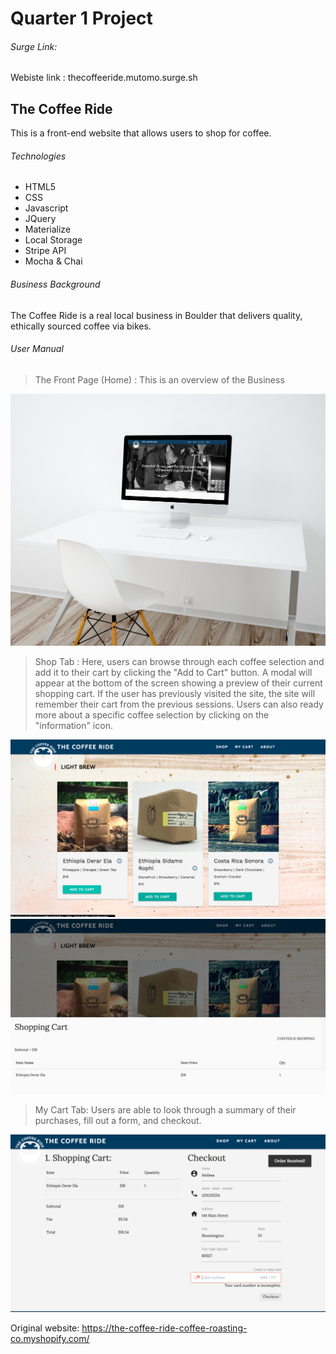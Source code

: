 # Quarter 1 Project

###### Surge Link:
Webiste link : thecoffeeride.mutomo.surge.sh

## The Coffee Ride
This is a front-end website that allows users to shop for coffee.

###### Technologies
- HTML5
- CSS
- Javascript
- JQuery
- Materialize
- Local Storage
- Stripe API
- Mocha & Chai

###### Business Background
The Coffee Ride is a real local business in Boulder that delivers quality, ethically sourced coffee via bikes.

###### User Manual
> The Front Page (Home) : This is an overview of the Business

![Alt text](media/mockup.jpeg "Optional Title")

> Shop Tab : Here, users can browse through each coffee selection and add it to their cart by clicking the "Add to Cart" button. A modal will appear at the bottom of the screen showing a preview of their current shopping cart. If the user has previously visited the site, the site will remember their cart from the previous sessions. Users can also ready more about a specific coffee selection by clicking on the "information" icon.

![Alt text](media/shop_page_ss.png "Optional Title")
![Alt text](media/module_pop_ss.png "Optional Title")

> My Cart Tab: Users are able to look through a summary of their purchases, fill out a form, and checkout.

![Alt text](media/checkout_ss.png "Optional Title")

Original website:
https://the-coffee-ride-coffee-roasting-co.myshopify.com/
